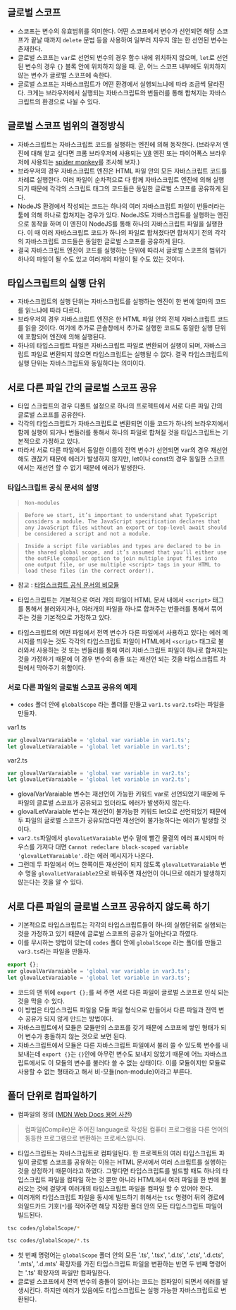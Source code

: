 ## 글로벌 스코프
- 스코프는 변수의 유효범위를 의미한다. 어떤 스코프에서 변수가 선언되면 해당 스코프가 끝날 때까지 `delete` 문법 등을 사용하여 일부러 지우지 않는 한 선언된 변수는 존재한다.
- 글로벌 스코프는 `var`로 선언되 변수의 경우 함수 내에 위치하지 않으며, `let`로 선언된 변수의 경우 `{}` 블록 안에 위치하지 않을 때. 곧, 어느 스코프 내부에도 위치하지 않는 변수가 글로벌 스코프에 속한다.
- 글로벌 스코프는 자바스크립트가 어떤 환경에서 실행되느냐에 따라 조금씩 달라진다. 크게는 브라우저에서 실행되는 자바스크립트와 번들러를 통해 합쳐지는 자바스크립트의 환경으로 나뉠 수 있다.

## 글로벌 스코프 범위의 결정방식
- 자바스크립트는 자바스크립트 코드를 실행하는 엔진에 의해 동작한다. (브라우저 엔진에 대해 알고 싶다면 크롬 브라우저에 사용되는 [V8](https://v8.dev/) 엔진 또는 파이어폭스 브라우저에 사용되는 [spider monkey](https://firefox-source-docs.mozilla.org/js/index.html)를 조사해 보자.)
- 브라우저의 경우 자바스크립트 엔진은 HTML 파일 안의 모든 자바스크립트 코드를 차례로 실행한다. 여러 파일이 순차적으로 다 함께 자바스크립트 엔진에 의해 실행되기 때문에 각각의 스크립트 태그의 코드들은 동일한 글로벌 스코프를 공유하게 된다.
- NodeJS 환경에서 작성되는 코드는 하나의 여러 자바스크립트 파일이 번들러라는 툴에 의해 하나로 합쳐지는 경우가 있다. NodeJS도 자바스크립트를 실행하는 엔진으로 동작을 하며 이 엔진이 NodeJS를 통해 하나의 자바스크립트 파일을 실행한다. 이 때 여러 자바스크립트 코드가 하나의 파일로 합쳐졌다면 합쳐지기 전의 각각의 자바스크립트 코드들은 동일한 글로벌 스코프를 공유하게 된다.
- 결국 자바스크립트 엔진이 코드를 실행하는 단위에 따라서 글로벌 스코프의 범위가 하나의 파일이 될 수도 있고 여러개의 파일이 될 수도 있는 것이다.

## 타입스크립트의 실행 단위
- 자바스크립트의 실행 단위는 자바스크립트를 실행하는 엔진이 한 번에 얼마의 코드를 읽느냐에 따라 다르다.
- 브라우저의 경우 자바스크립트 엔진은 한 HTML 파일 안의 전체 자바스크립트 코드를 읽을 것이다. 여기에 추가로 콘솔창에서 추가로 실행한 코드도 동일한 실행 단위에 포함되어 엔진에 의해 실행된다.
- 하나의 타입스크립트 파일은 자바스크립트 파일로 변환되어 실행이 되며, 자바스크립트 파일로 변환되지 않으면 타입스크립트는 실행될 수 없다. 결국 타입스크립트의 실행 단위는 자바스크립트와 동일하다는 의미이다.

## 서로 다른 파일 간의 글로벌 스코프 공유
- 타입 스크립트의 경우 디폴트 설정으로 하나의 프로젝트에서 서로 다른 파일 간의 글로벌 스코프를 공유한다.
- 각각의 타입스크립트가 자바스크립트로 변환되면 이들 코드가 하나의 브라우저에서 함께 실행이 되거나 번들러를 통해서 하나의 파일로 합쳐질 것을 타입스크립트는 기본적으로 가정하고 있다.
- 따라서 서로 다른 파일에서 동일한 이름의 전역 변수가 선언되면 var의 경우 재선언 해도 괜찮기 때문에 에러가 발생하지 않지만, let이나 const의 경우 동일한 스코프에서는 재선언 할 수 없기 때문에 에러가 발생한다.

### 타입스크립트 공식 문서의 설명
> `Non-modules`

> `Before we start, it’s important to understand what TypeScript considers a module. The JavaScript specification declares that any JavaScript files without an export or top-level await should be considered a script and not a module.`

> `Inside a script file variables and types are declared to be in the shared global scope, and it’s assumed that you’ll either use the outFile compiler option to join multiple input files into one output file, or use multiple <script> tags in your HTML to load these files (in the correct order!).`

- 참고 : [타입스크립트 공식 문서의 비모듈](https://www.typescriptlang.org/docs/handbook/2/modules.html#non-modules)

- 타입스크립트는 기본적으로 여러 개의 파일이 HTML 문서 내에서 `<script>` 태그를 통해서 불러와지거나, 여러개의 파일을 하나로 합쳐주는 번들러를 통해서 묶어 주는 것을 기본적으로 가정하고 있다.
- 타입스크립트의 어떤 파일에서 전역 변수가 다른 파일에서 사용하고 있다는 에러 메시지를 띄우는 것도 각각의 타입스크립트 파일이 HTML에서 `<script>` 태그로 불러와서 사용하는 것 또는 번들러를 통해 여러 자바스크립트 파일이 하나로 합쳐지는 것을 가정하기 때문에 이 경우 변수의 충돌 또는 재선언 되는 것을 타입스크립트 차원에서 막아주기 위함이다.

### 서로 다른 파일의 글로벌 스코프 공유의 예제
- `codes` 폴더 안에 `globalScope` 라는 폴더를 만들고 `var1.ts` `var2.ts`라는 파일을 만들자.

var1.ts
```ts
var glovalVarVaraiable = 'global var variable in var1.ts';
let glovalLetVaraiable = 'global let variable in var1.ts';
```

var2.ts
```ts
var glovalVarVaraiable = 'global var variable in var2.ts';
let glovalLetVaraiable = 'global let variable in var2.ts';
```
- glovalVarVaraiable 변수는 재선언이 가능한 키워드 var로 선언되었기 때문에 두 파일의 글로벌 스코프가 공유되고 있더라도 에러가 발생하지 않는다.
- glovalLetVaraiable 변수는 재선언이 불가능한 키워드 let으로 선언되었기 때문에 두 파일의 글로벌 스코프가 공유되었다면 재선언이 불가능하다는 에러가 발생할 것이다.
- `var2.ts`파일에서 `glovalLetVaraiable` 변수 밑에 빨간 물결의 에러 표시되며 마우스를 가져다 대면 `Cannot redeclare block-scoped variable 'glovalLetVaraiable'.`라는 에러 메시지가 나온다.
- 그런데 두 파일에서 어느 한쪽이든 재선언이 되지 않도록 `glovalLetVaraiable` 변수 명을 `glovalLetVaraiable2`으로 바꿔주면 재선언이 아니므로 에러가 발생하지 않는다는 것을 알 수 있다.

## 서로 다른 파일의 글로벌 스코프 공유하지 않도록 하기
- 기본적으로 타입스크립트는 각각의 타입스크립트들이 하나의 실행단위로 실행되는 것을 가정하고 있기 때문에 글로벌 스코프의 공유가 일어난다고 하였다.
- 이를 무시하는 방법이 있는데 `codes` 폴더 안에 `globalScope` 라는 폴더를 만들고 `var3.ts`라는 파일을 만들자.
```ts
export {};
var glovalVarVaraiable = 'global var variable in var3.ts';
let glovalLetVaraiable = 'global let variable in var3.ts';
```
- 코드의 맨 위에 `export {};`를 써 주면 서로 다른 파일이 글로벌 스코프로 인식 되는 것을 막을 수 있다.
- 이 방법은 타입스크립트 파일을 모듈 파일 형식으로 만들어서 다른 파일과 전역 변수 공유가 되지 않게 만드는 방법이다.
- 자바스크립트에서 모듈은 모듈만의 스코프를 갖기 때문에 스코프에 쌓인 형태가 되어 변수가 충돌하지 않는 것으로 보면 된다.
- 자바스크립트에서 모듈은 다른 자바스크립트 파일에서 불러 쓸 수 있도록 변수를 내 보내는데 `export {}`는 `{}`안에 아무런 변수도 보내지 않았기 때문에 어느 자바스크립트에서도 이 모듈의 변수를 불러다 쓸 수 없는 상태이다. 이를 모듈이지만 모듈로 사용할 수 없는 형태라고 해서 비-모듈(non-module)이라고 부른다.

## 폴더 단위로 컴파일하기
- 컴파일의 정의 ([MDN Web Docs 용어 사전](https://developer.mozilla.org/ko/docs/Glossary/Compile))
> 컴파일(Compile)은 주어진 language로 작성된 컴퓨터 프로그램을 다른 언어의 동등한 프로그램으로 변환하는 프로세스입니다. 
- 타입스크립트는 자바스크립트로 컴파일된다. 한 프로젝트의 여러 타입스크립트 파일이 글로벌 스코프를 공유하는 이유는 HTML 문서에서 여러 스크립트를 실행하는 것을 상정하기 때문이라고 하였다. 그렇다면 타입스크립트를 빌드할 때도 하나의 타입스크립트 파일을 컴파일 하는 것 뿐만 아니라 HTML에서 여러 파일을 한 번에 불러오는 것에 걸맞게 여러개의 타입스크립트 파일을 컴파일 할 수 있어야 한다.
- 여러개의 타입스크립트 파일을 동시에 빌드하기 위해서는 `tsc` 명령어 뒤의 경로에 와일드카드 기호(`*`)를 적어주면 해당 지정한 폴더 안의 모든 타입스크립트 파일이 빌드된다.
```sh
tsc codes/globalScope/*
```
```sh
tsc codes/globalScope/*.ts
```
- 첫 번째 명령어는 `globalScope` 폴더 안의 모든 '.ts', '.tsx', '.d.ts', '.cts', '.d.cts', '.mts', '.d.mts' 확장자를 가진 타입스크립트 파일을 변환하는 반면 두 번째 명령어는 '.ts' 확장자의 파일만 컴파일한다.
- 글로벌 스코프에서 전역 변수의 충돌이 일어나는 코드는 컴파일이 되면서 에러를 발생시킨다. 하지만 에러가 있음에도 타입스크립트는 실행 가능한 자바스크립트로 변환된다.